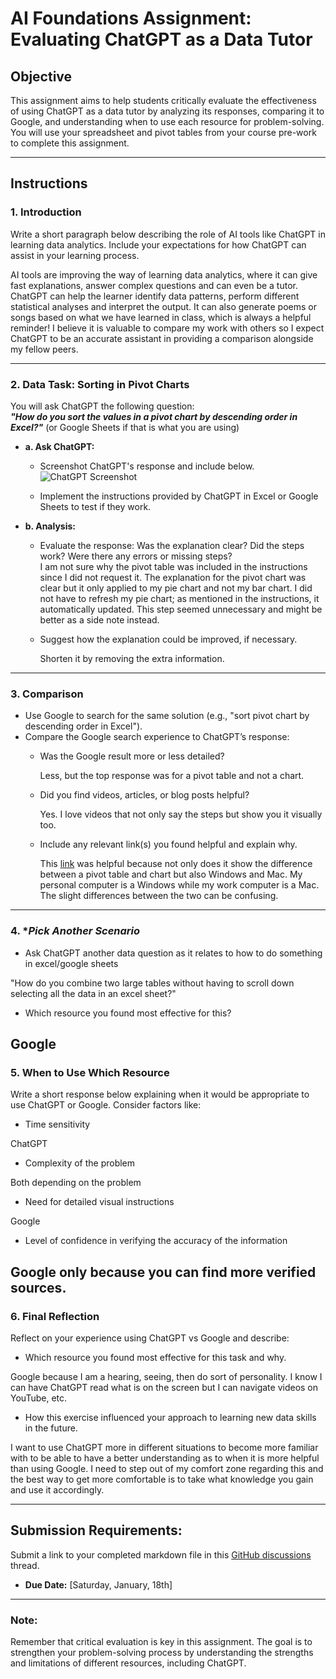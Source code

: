 # **AI Foundations Assignment: Evaluating ChatGPT as a Data Tutor**

## **Objective**  
This assignment aims to help students critically evaluate the effectiveness of using ChatGPT as a data tutor by analyzing its responses, comparing it to Google, and understanding when to use each resource for problem-solving. You will use your spreadsheet and pivot tables from your course pre-work to complete this assignment.  

---

## **Instructions**

### 1. **Introduction**  
Write a short paragraph below describing the role of AI tools like ChatGPT in learning data analytics. Include your expectations for how ChatGPT can assist in your learning process.

   AI tools are improving the way of learning data analytics, where it can give fast explanations, answer complex questions and can even be a tutor. ChatGPT can help the learner identify data patterns, perform different statistical analyses and interpret the output. It can also generate poems or songs based on what we have learned in class, which is always a helpful reminder! I believe it is valuable to compare my work with others so I expect ChatGPT to be an accurate assistant in providing a comparison alongside my fellow peers.

---

### 2. **Data Task: Sorting in Pivot Charts**  

You will ask ChatGPT the following question:  
**_"How do you sort the values in a pivot chart by descending order in Excel?"_** (or Google Sheets if that is what you are using) 

- **a. Ask ChatGPT:**  
  - Screenshot ChatGPT's response and include below.
![ChatGPT Screenshot ](https://github.com/user-attachments/assets/ab7df236-f6cd-4305-8c2d-1b75f862f98b)

  - Implement the instructions provided by ChatGPT in Excel or Google Sheets to test if they work.  

- **b. Analysis:**  
  - Evaluate the response: Was the explanation clear? Did the steps work? Were there any errors or missing steps?  
    I am not sure why the pivot table was included in the instructions since I did not request it. The explanation for the pivot chart was clear but it only applied to my pie chart and not my bar chart. I did not have to refresh my pie chart; as mentioned in the instructions, it automatically updated. This step seemed unnecessary and might be better as a side note instead.
    
  - Suggest how the explanation could be improved, if necessary.

    Shorten it by removing the extra information. 

---

### 3. **Comparison**  
- Use Google to search for the same solution (e.g., "sort pivot chart by descending order in Excel").  
- Compare the Google search experience to ChatGPT’s response:  
  - Was the Google result more or less detailed?

    Less, but the top response was for a pivot table and not a chart.
    
  - Did you find videos, articles, or blog posts helpful?

    Yes.  I love videos that not only say the steps but show you it visually too. 
  
  - Include any relevant link(s) you found helpful and explain why.

    This [link](https://support.microsoft.com/en-us/office/sort-data-in-a-pivottable-or-pivotchart-e41f7107-b92d-44ef-861f-24430830450a#ID0EBF=Mac) was helpful because not only does it show the difference between a pivot table and chart but also Windows and Mac.  My personal computer is a Windows while my work computer is a Mac.  The slight differences between the two can be confusing. 

---

### 4. **Pick Another Scenario*  
- Ask ChatGPT another data question as it relates to how to do something in excel/google sheets

"How do you combine two large tables without having to scroll down selecting all the data in an excel sheet?"

- Which resource you found most effective for this?

Google 
---

### 5. **When to Use Which Resource**  
Write a short response below explaining when it would be appropriate to use ChatGPT or Google. Consider factors like:  

- Time sensitivity

ChatGPT
  
- Complexity of the problem

Both depending on the problem
  
- Need for detailed visual instructions

Google
  
- Level of confidence in verifying the accuracy of the information

Google only because you can find more verified sources. 
---

### 6. **Final Reflection**  
Reflect on your experience using ChatGPT vs Google and describe:  
- Which resource you found most effective for this task and why.

Google because I am a hearing, seeing, then do sort of personality.  I know I can have ChatGPT read what is on the screen but I can navigate videos on YouTube, etc. 
     
- How this exercise influenced your approach to learning new data skills in the future.

I want to use ChatGPT more in different situations to become more familiar with to be able to have a better understanding as to when it is more helpful than using Google.  I need to step out of my comfort zone regarding this and the best way to get more comfortable is to take what knowledge you gain and use it accordingly. 


---

## **Submission Requirements:**  
Submit a link to your completed markdown file in this [GitHub discussions](https://github.com/Tech-Moms/data-analytics-winter-2025/discussions/4) thread.  
- **Due Date:** [Saturday, January, 18th]  

---

### **Note:**  
Remember that critical evaluation is key in this assignment. The goal is to strengthen your problem-solving process by understanding the strengths and limitations of different resources, including ChatGPT.

